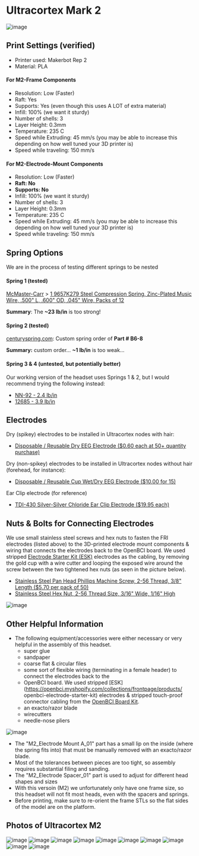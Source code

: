# Ultracortex Mark 2

![image](../assets/ultracortex-images/UC_back.JPG)

## Print Settings (verified)

* Printer used: Makerbot Rep 2
* Material: PLA

#### For M2-Frame Components

* Resolution: Low (Faster)
* Raft: Yes
* Supports: Yes (even though this uses A LOT of extra material)
* Infill: 100% (we want it sturdy)
* Number of shells: 3
* Layer Height: 0.3mm
* Temperature: 235 C
* Speed while Extruding: 45 mm/s (you may be able to increase this depending on how well tuned your 3D printer is)
* Speed while traveling: 150 mm/s

#### For M2-Electrode-Mount Components

* Resolution: Low (Faster)
* **Raft: No**
* **Supports: No**
* Infill: 100% (we want it sturdy)
* Number of shells: 3
* Layer Height: 0.3mm
* Temperature: 235 C
* Speed while Extruding: 45 mm/s (you may be able to increase this depending on how well tuned your 3D printer is)
* Speed while traveling: 150 mm/s

## Spring Options

We are in the process of testing different springs to be nested 

#### Spring 1 (tested)

[McMaster-Carr](http://www.mcmaster.com/#) > [1	9657K279	Steel Compression Spring, Zinc-Plated Music Wire, .500" L, .600" OD, .045" Wire, Packs of 12](http://www.mcmaster.com/#9657k279/=xkccgf)

**Summary**: The **~23 lb/in** is too strong!
 
#### Spring 2 (tested)

[centuryspring.com](http://centuryspring.com): Custom spring order of **Part # B6-8**

**Summary:** custom order... **~1 lb/in** is too weak...

#### Spring 3 & 4 (untested, but potentially better)

Our working version of the headset uses Springs 1 & 2, but I would recommend trying the following instead:

- [NN-92 - 2.4 lb/in](http://www.centuryspring.com/Store/item_detail.php?StockNumber=NN-92)
- [12685 - 3.9 lb/in](http://www.centuryspring.com/Store/item_detail.php?StockNumber=12685)

## Electrodes

Dry (spikey) electrodes to be installed in Ultracortex nodes with hair: 

* [Disposable / Reusable Dry EEG Electrode ($0.60 each at 50+ quantity purchase) ](http://fri-fl-shop.com/product/tde-200/)

Dry (non-spikey) electrodes to be installed in Ultracortex nodes without hair (forehead, for instance): 

* [Disposable / Reusable Cup Wet/Dry EEG Electrode ($10.00 for 15) ](http://fri-fl-shop.com/product/disposable-reusable-dry-eeg-electrode-quantity-of-15-tde-200a1/)

Ear Clip electrode (for reference)

* [TDI-430 Silver-Silver Chloride Ear Clip Electrode ($19.95 each)](http://fri-fl-shop.com/product/td-430-silver-disc-electrode-ear-clip/)


## Nuts & Bolts for Connecting Electrodes

We use small stainless steel screws and hex nuts to fasten the FRI electrodes (listed above) to the 3D-printed electrode mount components &  wiring that connects the electrodes back to the OpenBCI board. We used stripped [Electrode Starter Kit (ESK)](https://openbci.myshopify.com/collections/frontpage/products/openbci-electrode-starter-kit) electrodes as the cabling, by removing the gold cup with a wire cutter and looping the exposed wire around the screw between the two tightened hex nuts (as seen in the picture below).

* [Stainless Steel Pan Head Phillips Machine Screw, 2-56 Thread, 3/8" Length ($5.70 per pack of 50)](http://www.mcmaster.com/#91735a017/=xzahfj)
* [Stainless Steel Hex Nut, 2-56 Thread Size, 3/16" Wide, 1/16" High](http://www.mcmaster.com/#91841a003/=xzahv0)

![image](../assets/ultracortex-images/ScrewAndNut.JPG)

## Other Helpful Information

*  The following equipment/accessories were either necessary or very helpful in the assembly of this headset.
	* super glue
	* sandpaper
	* coarse flat & circular files
	* some sort of flexible wiring (terminating in a female header) to connect the electrodes back to the 
	* OpenBCI board. We used stripped [ESK](https://openbci.myshopify.com/collections/frontpage/products/	openbci-electrode-starter-kit) electrodes & stripped touch-proof connector cabling from the [OpenBCI Board Kit](https://openbci.myshopify.com/collections/frontpage/products/openbci-8-bit-board-kit).
	* an exacto/razor blade
	* wirecutters
	* needle-nose pliers
	
![image](../assets/ultracortex-images/HelpfulTools.JPG)
	
* The "M2_Electrode Mount A_01" part has a small lip on the inside (where the spring fits into) that must be manually removed with an exacto/razor blade. 
* Most of the tolerances between pieces are too tight, so assembly requires substantial filing and sanding.
* The "M2_Electrode Spacer_01" part is used to adjust for different head shapes and sizes
* With this versoin (M2) we unfortunately only have one frame size, so this headset will not fit most heads, even with the spacers and springs.
* Before printing, make sure to re-orient the frame STLs so the flat sides of the model are on the platform.

## Photos of Ultracortex M2

![image](../assets/ultracortex-images/UC.png)
![image](../assets/ultracortex-images/UC_front.JPG)
![image](../assets/ultracortex-images/UC_top.JPG)
![image](../assets/ultracortex-images/Quadrants.JPG)
![image](../assets/ultracortex-images/MakerBot_Screenshot2.png)
![image](../assets/ultracortex-images/sketch.JPG)
![image](../assets/ultracortex-images/Alex.JPG)
![image](../assets/ultracortex-images/Evan.JPG)
![image](../assets/ultracortex-images/Rodrigo.JPG)
![image](../assets/ultracortex-images/Joel.JPG)
